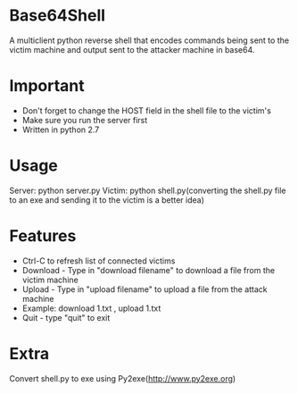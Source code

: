 # Base64Shell
A multiclient python reverse shell that encodes commands being sent to the victim machine and output sent to the attacker machine in base64.

# Important
- Don't forget to change the HOST field in the shell file to the victim's 
- Make sure you run the server first
- Written in python 2.7

# Usage 
Server: python server.py
Victim: python shell.py(converting the shell.py file to an exe and sending it to the victim is a better idea)

# Features
- Ctrl-C to refresh list of connected victims
- Download -  Type in "download filename" to download a file from the victim machine 
- Upload - Type in "upload filename" to upload a file from the attack machine
- Example: download 1.txt , upload 1.txt
- Quit - type "quit" to exit

# Extra  
Convert shell.py to exe using Py2exe(http://www.py2exe.org)

